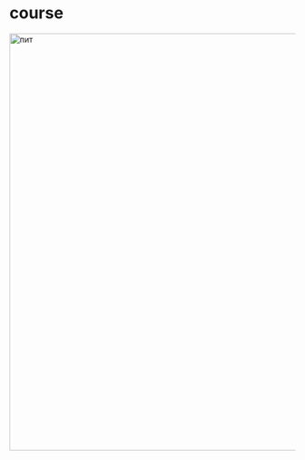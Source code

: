 # course
<img width="734" alt="пит" src="https://user-images.githubusercontent.com/125186734/221350642-b0f3b895-a06d-4270-905c-8230a68a5a7a.png">
